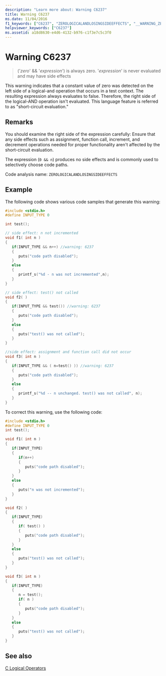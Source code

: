 ```yaml
---
description: "Learn more about: Warning C6237"
title: Warning C6237
ms.date: 11/04/2016
f1_keywords: ["C6237", "ZEROLOGICALANDLOSINGSIDEEFFECTS", "__WARNING_ZEROLOGICALANDLOSINGSIDEEFFECTS"]
helpviewer_keywords: ["C6237"]
ms.assetid: a18d8630-e4d6-4132-b976-c1f3e7c5c3f0
---
```

# Warning C6237

> ('*zero*' && '*expression*') is always zero. '*expression*' is never evaluated and may have side effects

This warning indicates that a constant value of zero was detected on the left side of a logical-and operation that occurs in a test context. The resulting expression always evaluates to false. Therefore, the right side of the logical-AND operation isn't evaluated. This language feature is referred to as "short-circuit evaluation."

## Remarks

You should examine the right side of the expression carefully: Ensure that any side effects such as assignment, function call, increment, and decrement operations needed for proper functionality aren't affected by the short-circuit evaluation.

The expression (`0 && n`) produces no side effects and is commonly used to selectively choose code paths.

Code analysis name: `ZEROLOGICALANDLOSINGSIDEEFFECTS`

## Example

The following code shows various code samples that generate this warning:

```cpp
#include <stdio.h>
#define INPUT_TYPE 0

int test();

// side effect: n not incremented
void f1( int n )
{
   if(INPUT_TYPE && n++) //warning: 6237
   {
      puts("code path disabled");
   }
   else
   {
      printf_s("%d - n was not incremented",n);
   }
}

// side effect: test() not called
void f2( )
{
   if(INPUT_TYPE && test()) //warning: 6237
   {
      puts("code path disabled");
   }
   else
   {
      puts("test() was not called");
   }
}

//side effect: assignment and function call did not occur
void f3( int n )
{
   if(INPUT_TYPE && ( n=test() )) //warning: 6237
   {
      puts("code path disabled");
   }
   else
   {
      printf_s("%d -- n unchanged. test() was not called", n);
   }
}
```

To correct this warning, use the following code:

```cpp
#include <stdio.h>
#define INPUT_TYPE 0
int test();

void f1( int n )
{
   if(INPUT_TYPE)
   {
      if(n++)
      {
         puts("code path disabled");
      }
   }
   else
   {
      puts("n was not incremented");
   }
}

void f2( )
{
   if(INPUT_TYPE)
   {
      if( test() )
      {
         puts("code path disabled");
      }
   }
   else
   {
      puts("test() was not called");
   }
}

void f3( int n )
{
   if(INPUT_TYPE)
   {
      n = test();
      if( n )
      {
         puts("code path disabled");
      }
   }
   else
   {
      puts("test() was not called");
   }
}
```

## See also

[C Logical Operators](../c-language/c-logical-operators.md)
